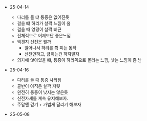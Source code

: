 
- 25-04-14
	- 다리를 들 떄 통증은 없어진듯
	- 걸을 떄 허리가 살짝 느낌이 옴
	- 걸을 때 엉덩이 살짝 뻐근
	- 전체적으로 어제보단 좋은느낌
	- 맥켄지 신전은 뭘까
		- 일어나서 허리를 쫙 피는 동작
		- 신전만하고, 굽히는건 하지말자
	- 의자에 앉아있을 떄, 통증이 허리쪽으로 몰리는 느낌, 낫는 느낌이 좀 남

- 25-04-16
	- 다리를 들 때 통증 사라짐
	- 골반이 아직은 살짝 저릿
	- 완전히 통증이 낫지는 않은듯
	- 신전자세를 계속 유지해보자.
	- 주말엔 걷기 + 가볍게 달리기 해보자

- 25-05-08